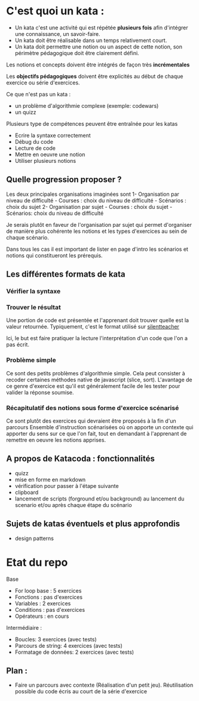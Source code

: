 
# C'est quoi un kata :

- Un kata c'est une activité qui est répétée **plusieurs fois** afin d'intégrer une connaissance, un savoir-faire.
- Un kata doit être réalisable dans un temps relativement court.
- Un kata doit permettre une notion ou un aspect de cette notion, son périmètre pédagogique doit être clairement défini.

Les notions et concepts doivent être intégrés de façon très **incrémentales**

Les **objectifs pédagogiques** doivent être explicités au début de chaque exercice ou série d'exercices.

Ce que n'est pas un kata :
 - un problème d'algorithmie complexe (exemple: codewars)
 - un quizz

Plusieurs type de compétences peuvent être entraînée pour les katas
- Ecrire la syntaxe correctement
- Débug du code
- Lecture de code
- Mettre en oeuvre une notion
- Utiliser plusieurs notions

## Quelle progression proposer ?

Les deux principales organisations imaginées sont 
  1- Organisation par niveau de difficulté 
    - Courses : choix du niveau de difficulté
    - Scénarios : choix du sujet 
  2- Organisation par sujet
    - Courses  : choix du sujet
    - Scénarios: choix du niveau de difficulté

Je serais plutôt en faveur de l'organisation par sujet qui permet d'organiser de manière plus cohérente les notions et les types d'exercices au sein de chaque scénario.

Dans tous les cas il est important de lister en page d'intro les scénarios et notions qui constitueront les prérequis. 

## Les différentes formats de kata

### Vérifier la syntaxe



### Trouver le résultat

Une portion de code est présentée et l'apprenant doit trouver quelle est la valeur retournée.
Typiquement, c'est le format utilisé sur [silentteacher](http://silentteacher.toxicode.fr/)

Ici, le but est faire pratiquer la lecture l'interprétation d'un code que l'on a pas écrit.

### Problème simple

Ce sont des petits problèmes d'algorithmie simple. 
Cela peut consister à recoder certaines méthodes native de javascript (slice, sort). 
L'avantage de ce genre d'exercice est qu'il est généralement facile de les tester pour valider la réponse soumise.

### Récapitulatif des notions sous forme d'exercice scénarisé

Ce sont plutôt des exercices qui devraient être proposés à la fin d'un parcours
Ensemble d'instruction scénarisées où on apporte un contexte qui apporter du sens sur ce que l'on fait, tout en demandant à l'apprenant de remettre en oeuvre les notions apprises.

## A propos de Katacoda : fonctionnalités 

- quizz
- mise en forme en markdown
- vérification pour passer à l'étape suivante
- clipboard
- lancement de scripts (forground et/ou background) au lancement du scenario et/ou après chaque étape du scénario

## Sujets de katas éventuels et plus approfondis

- design patterns 

# Etat du repo

Base 
- For loop base : 5 exercices
- Fonctions : pas d'exercices
- Variables : 2 exercices
- Conditions : pas d'exercices
- Opérateurs : en cours 

Intermédiaire :
- Boucles: 3 exercices (avec tests)
- Parcours de string:  4 exercices (avec tests)
- Formatage de données: 2 exercices (avec tests)

## Plan :

- Faire un parcours avec contexte (Réalisation d'un petit jeu). Réutilisation possible du code écris au court de la série d'exercice


